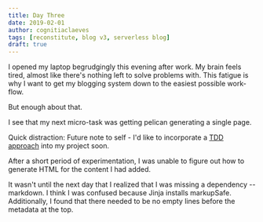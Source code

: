 ```yaml
---
title: Day Three
date: 2019-02-01
author: cognitiaclaeves
tags: [reconstitute, blog v3, serverless blog]
draft: true
---
```


I opened my laptop begrudgingly this evening after work. My brain feels tired, almost like there's nothing left to solve problems with. This fatigue is why I want to get my blogging system down to the easiest possible work-flow.

But enough about that.

I see that my next micro-task was getting pelican generating a single page.

Quick distraction: Future note to self - I'd like to incorporate a [TDD approach](https://github.com/mjhea0/flaskr-tdd) into my project soon.

After a short period of experimentation, I was unable to figure out how to generate HTML for the content I had added.

It wasn't until the next day that I realized that I was missing a dependency -- markdown. I think I was confused because Jinja installs markupSafe. Additionally, I found that there needed to be no empty lines before the metadata at the top.

<!--stackedit_data:
eyJoaXN0b3J5IjpbLTE3NDkzNjg1NTEsLTEzNjcxNDUwMzYsMT
AyNDM2MDY2NCwtOTE1MjM5OTg1LDc1ODAzMTEyNl19
-->
